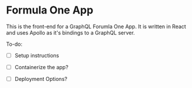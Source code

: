 # Formula One App


This is the front-end for a GraphQL Forumla One App. It is written in React and uses Apollo as it's bindings to a GraphQL server.

To-do:
- [ ] Setup instructions
- [ ] Containerize the app?
- [ ] Deployment Options? 


